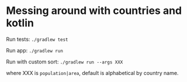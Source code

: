 # Messing around with countries and kotlin

Run tests: 
```./gradlew test```

Run app:
```./gradlew run```

Run with custom sort:
```./gradlew run --args XXX```

where XXX is `population|area`, default is alphabetical by country name.

